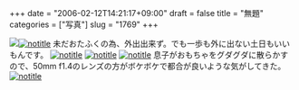 +++
date = "2006-02-12T14:21:17+09:00"
draft = false
title = "無題"
categories = ["写真"]
slug = "1769"
+++

<img src="http://hbkr.org/images/dailyicons/photo.gif" class="thumb-img"><a href="http://www.flickr.com/photos/h-b-k-r/98440789/" target="_blank"><img src="http://static.flickr.com/33/98440789_b6db96fd65.jpg" class="photoen" alt="notitle"  /></a>
未だおたふくの為、外出出来ず。でも一歩も外に出ない土日もいいもんです。
<a href="http://www.flickr.com/photos/h-b-k-r/98514591/" target="_blank"><img src="http://static.flickr.com/25/98514591_b74568f728.jpg" class="photoen" alt="notitle"  /></a>
<a href="http://www.flickr.com/photos/h-b-k-r/98440788/" target="_blank"><img src="http://static.flickr.com/33/98440788_c831422a12.jpg" class="photoen" alt="notitle"  /></a>
<a href="http://www.flickr.com/photos/h-b-k-r/98440786/" target="_blank"><img src="http://static.flickr.com/43/98440786_227d3dc369.jpg" class="photoen" alt="notitle"  /></a>
息子がおもちゃをグダグダに散らかすので、50mm f1.4のレンズの方がボケボケで都合が良いような気がしてきた。
<a href="http://www.flickr.com/photos/h-b-k-r/98586561/" target="_blank"><img src="http://static.flickr.com/26/98586561_77b980c047.jpg" class="photoen" alt="notitle"  /></a>
